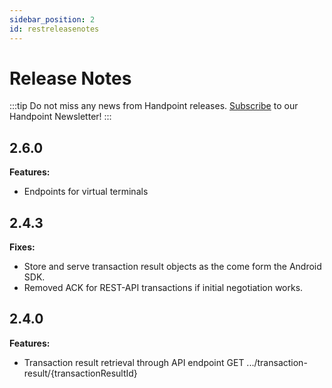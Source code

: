 ```yaml
---
sidebar_position: 2
id: restreleasenotes
---
```


# Release Notes

:::tip
Do not miss any news from Handpoint releases. [Subscribe](https://handpoint.us6.list-manage.com/subscribe?u=4d9dff9e7edb7e57a67a7b252&id=0a2179241e) to our Handpoint Newsletter!
:::

## 2.6.0
**Features:**
- Endpoints for virtual terminals

## 2.4.3
**Fixes:**
- Store and serve transaction result objects as the come form the Android SDK.
- Removed ACK for REST-API transactions if initial negotiation works.

## 2.4.0

**Features:**

- Transaction result retrieval through API endpoint GET .../transaction-result/{transactionResultId}
